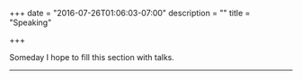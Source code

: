 +++
date = "2016-07-26T01:06:03-07:00"
description = ""
title = "Speaking"

+++



Someday I hope to fill this section with talks.
***
